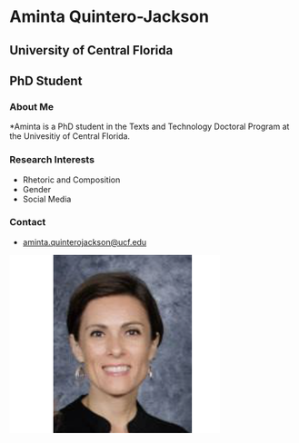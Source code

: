 # Aminta Quintero-Jackson
## University of Central Florida
## PhD Student 
### About Me
*Aminta is a PhD student in the Texts and Technology Doctoral Program at the Univesitiy of Central Florida. 
### Research Interests
- Rhetoric and Composition
- Gender
- Social Media
### Contact
- aminta.quinterojackson@ucf.edu



![Resume Headshot](assets/headshot.png)
